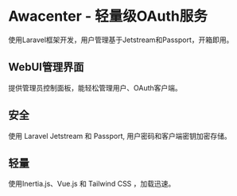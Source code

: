 # Awacenter - 轻量级OAuth服务

使用Laravel框架开发，用户管理基于Jetstream和Passport，开箱即用。

## WebUI管理界面

提供管理员控制面板，能轻松管理用户、OAuth客户端。

## 安全

使用 Laravel Jetstream 和 Passport, 用户密码和客户端密钥加密存储。

## 轻量

使用Inertia.js、Vue.js 和 Tailwind CSS ，加载迅速。
